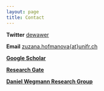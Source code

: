```yaml
---
layout: page
title: Contact
---
```



**Twitter** [dewawer](https://twitter.com/dewawer)

**Email**   [zuzana.hofmanova{at}unifr.ch](zuzana.hofmanova@unifr.ch)

[**Google Scholar**](https://scholar.google.com/citations?user=LAftoAQAAAAJ&hl=en)

[**Research Gate**](https://www.researchgate.net/profile/Zuzana_Hofmanova)

[**Daniel Wegmann Research Group**](https://twitter.com/dewawer)



